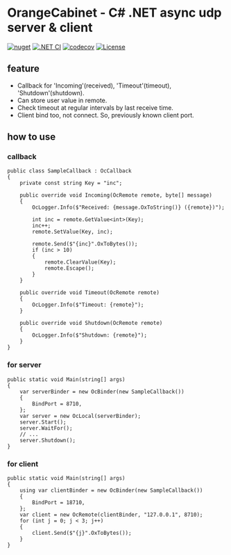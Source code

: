 # OrangeCabinet - C# .NET async udp server & client

[![nuget](https://badgen.net/nuget/v/OrangeCabinet/latest)](https://www.nuget.org/packages/OrangeCabinet/)
[![.NET CI](https://github.com/shigenobu/OrangeCabinet/actions/workflows/ci.yaml/badge.svg?branch=develop)](https://github.com/shigenobu/OrangeCabinet/actions/workflows/ci.yaml)
[![codecov](https://codecov.io/gh/shigenobu/OrangeCabinet/branch/develop/graph/badge.svg?token=RNH9EOC8JF)](https://codecov.io/gh/shigenobu/OrangeCabinet)
[![License](https://img.shields.io/badge/License-Apache%202.0-blue.svg)](https://opensource.org/licenses/Apache-2.0)

## feature

* Callback for 'Incoming'(received), 'Timeout'(timeout), 'Shutdown'(shutdown).
* Can store user value in remote.
* Check timeout at regular intervals by last receive time.
* Client bind too, not connect. So, previously known client port.

## how to use

### callback

    public class SampleCallback : OcCallback
    {
        private const string Key = "inc";
        
        public override void Incoming(OcRemote remote, byte[] message)
        {
            OcLogger.Info($"Received: {message.OxToString()} ({remote})");
            
            int inc = remote.GetValue<int>(Key);
            inc++;
            remote.SetValue(Key, inc);
            
            remote.Send($"{inc}".OxToBytes());
            if (inc > 10)
            {
                remote.ClearValue(Key);
                remote.Escape();
            }
        }

        public override void Timeout(OcRemote remote)
        {
            OcLogger.Info($"Timeout: {remote}");
        }

        public override void Shutdown(OcRemote remote)
        {
            OcLogger.Info($"Shutdown: {remote}");
        }
    }

### for server

    public static void Main(string[] args)
    {
        var serverBinder = new OcBinder(new SampleCallback())
        {
            BindPort = 8710,
        };
        var server = new OcLocal(serverBinder);
        server.Start();
        server.WaitFor();
        // ...
        server.Shutdown();
    }

### for client

    public static void Main(string[] args)
    {
        using var clientBinder = new OcBinder(new SampleCallback())
        {
            BindPort = 18710,
        };
        var client = new OcRemote(clientBinder, "127.0.0.1", 8710);
        for (int j = 0; j < 3; j++)
        {
            client.Send($"{j}".OxToBytes());
        }
    }
